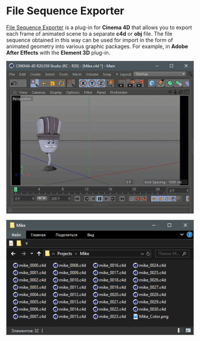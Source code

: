 # File Sequence Exporter

[File Sequence Exporter](https://mikeudin.net/product/file-sequence-exporter/) is a plug-in for **Cinema 4D** that allows you to export each frame of animated scene to a separate **c4d** or **obj** file. The file sequence obtained in this way can be used for import in the form of animated geometry into various graphic packages. For example, in **Adobe After Effects** with the **Element 3D** plug-in.

![](../.gitbook/assets/gif-project.gif)

![](../.gitbook/assets/image%20%285%29.png)

